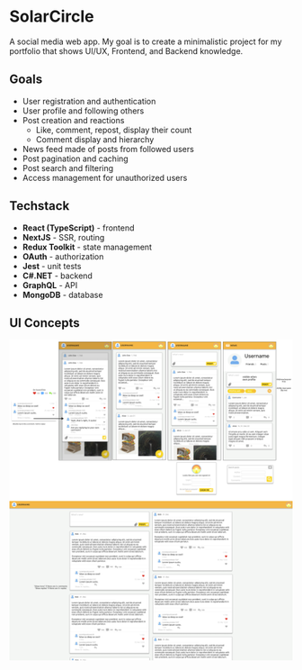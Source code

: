 # SolarCircle

A social media web app. My goal is to create a minimalistic project for my portfolio that shows UI/UX, Frontend, and Backend knowledge.

## Goals

- User registration and authentication
- User profile and following others
- Post creation and reactions
  - Like, comment, repost, display their count
  - Comment display and hierarchy
- News feed made of posts from followed users
- Post pagination and caching
- Post search and filtering
- Access management for unauthorized users

## Techstack

- **React (TypeScript)** - frontend
- **NextJS** - SSR, routing
- **Redux Toolkit** - state management
- **OAuth** - authorization
- **Jest** - unit tests
- **C#.NET** - backend
- **GraphQL** - API
- **MongoDB** - database

## UI Concepts

![Mobile UI concept](./assets/app-mobile.png)
![Desktop UI concept](./assets/app-desktop.png)
